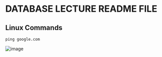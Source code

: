 # DATABASE LECTURE README FILE

## Linux Commands

`ping google.com`

![image](https://user-images.githubusercontent.com/45663908/191472180-1c2a35d1-66fc-4398-8ce0-0a2635acb7e7.png)
